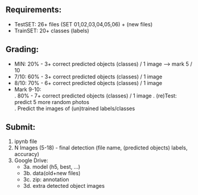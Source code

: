 
## Requirements:  
- TestSET: 26+ files (SET 01,02,03,04,05,06) + (new files)
- TrainSET:  20+ classes (labels)  

## Grading:  
- MIN:  20% - 3+ correct predicted objects (classes) / 1 image --> mark 5 / 10
- 7/10: 60% - 3+ correct predicted objects (classes) / 1 image
- 8/10: 70% - 6+ correct predicted objects (classes) / 1 image
- Mark 9-10:  
  . 80% - 7+ correct predicted objects (classes) / 1 image 
  . (re)Test: predict 5 more random photos  
  . Predict the images of (un)trained labels/classes  

## Submit:   
1. ipynb file
2. N Images (5-18) - final detection (file name, (predicted objects) labels, accuracy)  
3. Google Drive:
   - 3a. model (h5, best, ...) 
   - 3b. data(old+new files)
   - 3c. zip: annotation
   - 3d. extra detected object images

